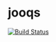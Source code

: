 # jooqs

[![Build Status](https://travis-ci.org/kxbmap/jooqs.svg)](https://travis-ci.org/kxbmap/jooqs)
